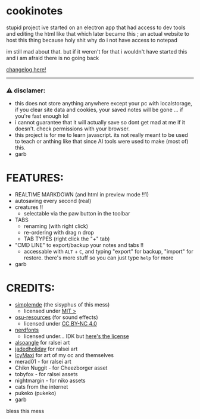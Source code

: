 # cookinotes

stupid project ive started on an electron app that had access to dev tools and editing the html like that which later became this ; an actual website to host this thing because holy shit why do i not have access to notepad

im still mad about that. but if it weren't for that i wouldn't have started this and i am afraid there is no going back

[changelog here!](/CHANGELOG.md)

---

### ⚠️ disclamer:

- this does not store anything anywhere except your pc with localstorage, if you clear site data and cookies, your saved notes will be gone ... if you're fast enough lol
- i cannot guarantee that it will actually save so dont get mad at me if it doesn't. check permissions with your browser.
- this project is for me to learn javascript. its not really meant to be used to teach or anthing like that since AI tools were used to make (most of) this.
- garb 

# FEATURES:
- REALTIME MARKDOWN (and html in preview mode !!1)
- autosaving every second (real)
- creatures ‼️
  - selectable via the paw button in the toolbar
- TABS
  - renaming (with right click)
  - re-ordering with drag n drop
  - TAB TYPES (right click the "+" tab)
- "CMD LINE" to export/backup your notes and tabs !! 
  - accessable with `ALT` + `C`, and typing "export" for backup, "import" for restore. there's more stuff so you can just type `help` for more
- garb

# CREDITS:
- [simplemde](https://github.com/sparksuite/simplemde-markdown-editor) (the sisyphus of this mess)
  - licensed under [MIT >](https://github.com/sparksuite/simplemde-markdown-editor?tab=MIT-1-ov-file)
- [osu-resources](https://github.com/ppy/osu-resources) (for sound effects)
  - licensed under [CC BY-NC 4.0](https://github.com/ppy/osu-resources?tab=License-1-ov-file)
- [nerdfonts](https://www.nerdfonts.com)
  - licensed under... IDK but [here's the license](https://github.com/ryanoasis/nerd-fonts?tab=License-1-ov-file)
- [alsoangle](https://bsky.app/profile/alsoangle.bsky.social) for ralsei art
- [jadedholiday](https://x.com/jadedholiday) for ralsei art
- [IcyMaxi](https://bsky.app/profile/maximaxi.cookiaria.lol) for art of my oc and themselves
- merad01 - for ralsei art 
- Chikn Nuggit - for Cheezborger asset
- tobyfox - for ralsei assets 
- nightmargin - for niko assets
- cats from the internet
- pukeko (pukeko)
- garb

bless this mess 